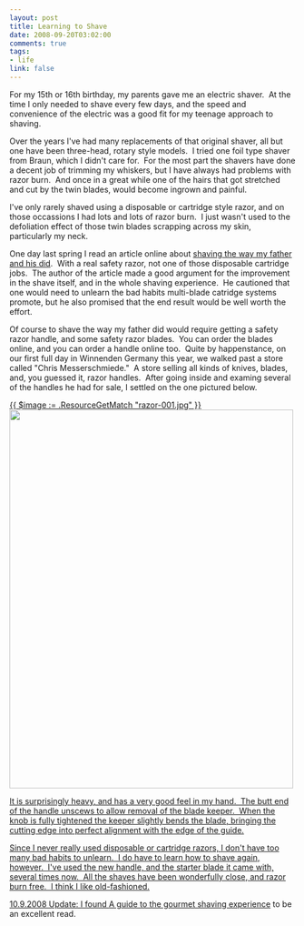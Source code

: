 ```yaml
--- 
layout: post
title: Learning to Shave
date: 2008-09-20T03:02:00
comments: true
tags:
- life
link: false
---
```

For my 15th or 16th birthday, my parents gave me an electric shaver.  At the time I only needed to shave every few days, and the speed and convenience of the electric was a good fit for my teenage approach to shaving.

Over the years I've had many replacements of that original shaver, all but one have been three-head, rotary style models.  I tried one foil type shaver from Braun, which I didn't care for.  For the most part the shavers have done a decent job of trimming my whiskers, but I have always had problems with razor burn.  And once in a great while one of the hairs that got stretched and cut by the twin blades, would become ingrown and painful.

I've only rarely shaved using a disposable or cartridge style razor, and on those occassions I had lots and lots of razor burn.  I just wasn't used to the defoliation effect of those twin blades scrapping across my skin, particularly my neck.

One day last spring I read an article online about <a title="Learn How to Shave Like Your Grandfather" href="http://artofmanliness.com/2008/01/04/how-to-shave-like-your-grandpa/">shaving the way my father and his did</a>.  With a real safety razor, not one of those disposable cartridge jobs.  The author of the article made a good argument for the improvement in the shave itself, and in the whole shaving experience.  He cautioned that one would need to unlearn the bad habits multi-blade catridge systems promote, but he also promised that the end result would be well worth the effort.

Of course to shave the way my father did would require getting a safety razor handle, and some safety razor blades.  You can order the blades online, and you can order a handle online too.  Quite by happenstance, on our first full day in Winnenden Germany this year, we walked past a store called "Chris Messerschmiede."  A store selling all kinds of knives, blades, and, you guessed it, razor handles.  After going inside and examing several of the handles he had for sale, I settled on the one pictured below.

<a href="https://zanshin.net/images/razor-001.jpg">{{ $image := .ResourceGetMatch "razor-001.jpg" }}
<img src="{{ $image.RelPermalink }}" class="alignnone size-full wp-image-1597" title="razor" alt="" width="500" height="666" >

It is surprisingly heavy, and has a very good feel in my hand.  The butt end of the handle unscews to allow removal of the blade keeper.  When the knob is fully tightened the keeper slightly bends the blade, bringing the cutting edge into perfect alignment with the edge of the guide.

Since I never really used disposable or cartridge razors, I don't have too many bad habits to unlearn.  I do have to learn how to shave again, however.  I've used the new handle, and the starter blade it came with, several times now.  All the shaves have been wonderfully close, and razor burn free.  I think I like old-fashioned.

10.9.2008 Update: I found <a title="A Guide to the Gourmet Shaving Experience" href="http://leisureguy.wordpress.com/2006/07/10/a-guide-to-the-gourmet-shaving-experience/">A guide to the gourmet shaving experience</a> to be an excellent read.
